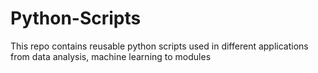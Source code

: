 # Python-Scripts
This repo contains reusable python scripts used in different applications from data analysis, machine learning to modules
